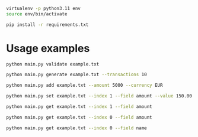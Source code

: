 ```bash
virtualenv -p python3.11 env
source env/bin/activate
```

```bash
pip install -r requirements.txt
```


# Usage examples
```bash
python main.py validate example.txt
```

```bash
python main.py generate example.txt --transactions 10
```

```bash
python main.py add example.txt --amount 5000 --currency EUR
```

```bash
python main.py set example.txt --index 1 --field amount --value 150.00
```

```bash
python main.py get example.txt --index 1 --field amount
```

```bash
python main.py get example.txt --index 0 --field amount
```

```bash
python main.py get example.txt --index 0 --field name
```
